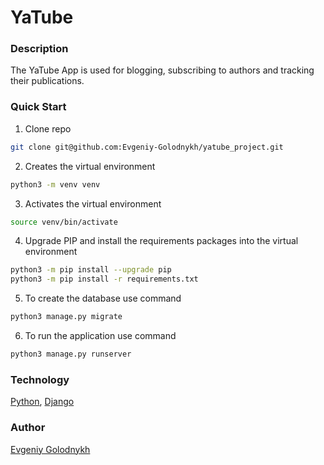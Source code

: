 # YaTube

### Description
The YaTube App is used for blogging, subscribing to authors and tracking their publications.

### Quick Start
1. Clone repo
```bash
git clone git@github.com:Evgeniy-Golodnykh/yatube_project.git
```
2. Creates the virtual environment
```bash
python3 -m venv venv
```
3. Activates the virtual environment
```bash
source venv/bin/activate
```
4. Upgrade PIP and install the requirements packages into the virtual environment
```bash
python3 -m pip install --upgrade pip
python3 -m pip install -r requirements.txt
```
5. To create the database use command
```bash
python3 manage.py migrate
```
6. To run the application use command
```bash
python3 manage.py runserver
```

### Technology
[Python](https://www.python.org), [Django](https://www.djangoproject.com)

### Author
[Evgeniy Golodnykh](https://github.com/Evgeniy-Golodnykh)
